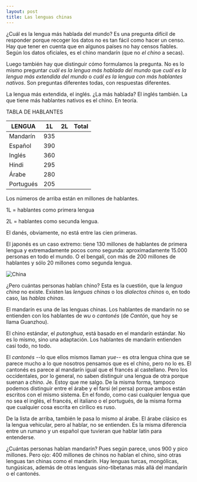 ```yaml
---
layout: post
title: Las lenguas chinas
---
```

¿Cuál es la lengua más hablada del mundo? 
Es una pregunta difícil de responder porque recoger los datos no es tan fácil como hacer un censo. Hay que tener en cuenta que en algunos países no hay censos fiables.  
Según los datos oficiales, es el chino mandarín (que no _el chino_ a secas). 
 
Luego también hay que distinguir cómo formulamos la pregunta. No es lo mismo preguntar _cuál es la lengua más hablada del mundo_ que _cuál es la lengua más extendida del mundo_ o _cuál es la lengua con más hablantes nativos_. Son preguntas diferentes todas, con respuestas diferentes.  
 
La lengua más extendida, el inglés. ¿La más hablada? El inglés también. La que tiene más hablantes nativos es el chino. En teoría.  
 
TABLA DE HABLANTES 
 
|LENGUA|1L |2L | Total| 
|---|---|---|---| 
| Mandarín | 935  
|Español | 390 
|Inglés | 360 
|Hindi | 295 
|Árabe | 280 
|Portugués | 205 
 
Los números de arriba están en millones de hablantes.  
 
1L = hablantes como primera lengua 
 
2L = hablantes como secunda lengua.  
 
El danés, obviamente, no está entre las cien primeras.  
 
El japonés es un caso extremo: tiene 130 millones de hablantes de primera lengua y extremadamente pocos como segunda: aproximadamente 15.000 personas en todo el mundo. O el bengalí, con más de 200 millones de hablantes y sólo 20 millones como segunda lengua.  
 
![China](https://static.pexels.com/photos/2950/lamp-traditional-asia-china.jpg 
) 
 
 
¿Pero cuántas personas hablan chino? 
Esta es la cuestión, que la _lengua china_ no existe. Existen las _lenguas chinas_ o los _dialectos chinos_ o, en todo caso, las _hablas chinas_. 
 
El mandarín es una de las lenguas chinas. Los hablantes de mandarín no se entienden con los hablantes de _wu_ o _cantonés_ (de _Cantón_, que hoy se llama Guanzhou). 
 
El chino estándar, el _putonghua_, está basado en el mandarín estándar. No es lo mismo, sino una adaptación. Los hablantes de mandarín entienden casi todo, no todo.  
 
El _cantonés_ --lo que ellos mismos llaman _yue_-- es otra lengua china que se parece mucho a lo que nosotros pensamos que es el chino, pero no lo es. El cantonés es parece al mandarín igual que el francés al castellano. Pero los occidentales, por lo general, no saben distinguir una lengua de otra porque suenan a _chino_. Je. Estoy que me salgo. De la misma forma, tampoco podemos distinguir entre el árabe y el farsi (el persa) porque ambos están escritos con el mismo sistema. En el fondo, como casi cualquier lengua que no sea el inglés, el francés, el italiano o el portugués, de la misma forma que cualquier cosa escrita en cirílico es ruso.  
 
  
 
De la lista de arriba, también le pasa lo mismo al árabe. El árabe clásico es la lengua vehicular, pero al hablar, no se entienden. Es la misma diferencia entre un rumano y un español que tuvieran que hablar latín para entenderse.  
 
¿Cuántas personas hablan mandarín? 
Pues según parece, unos 900 y pico millones. Pero ojo: 400 millones de chinos no hablan el chino, sino otras lenguas tan chinas como el mandarín. Hay lenguas turcas, mongólicas, tungúsicas, además de otras lenguas sino-tibetanas más allá del mandarín o el cantonés.  
